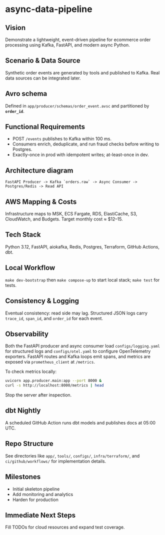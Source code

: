 # async-data-pipeline

## Vision
Demonstrate a lightweight, event-driven pipeline for ecommerce order processing using Kafka, FastAPI, and modern async Python.

## Scenario & Data Source
Synthetic order events are generated by tools and published to Kafka. Real data sources can be integrated later.

## Avro schema
Defined in `app/producer/schemas/order_event.avsc` and partitioned by **`order_id`**.

## Functional Requirements
- POST `/events` publishes to Kafka within 100 ms.
- Consumers enrich, deduplicate, and run fraud checks before writing to Postgres.
- Exactly-once in prod with idempotent writes; at-least-once in dev.

## Architecture diagram
```
FastAPI Producer -> Kafka `orders.raw` -> Async Consumer -> Postgres/Redis -> Read API
```

## AWS Mapping & Costs
Infrastructure maps to MSK, ECS Fargate, RDS, ElastiCache, S3, CloudWatch, and Budgets. Target monthly cost ≈ $12–15.

## Tech Stack
Python 3.12, FastAPI, aiokafka, Redis, Postgres, Terraform, GitHub Actions, dbt.

## Local Workflow
`make dev-bootstrap` then `make compose-up` to start local stack; `make test` for tests.

## Consistency & Logging
Eventual consistency: read side may lag. Structured JSON logs carry `trace_id`, `span_id`, and `order_id` for each event.

## Observability
Both the FastAPI producer and async consumer load `configs/logging.yaml` for structured logs and `configs/otel.yaml` to configure OpenTelemetry exporters. FastAPI routes and Kafka loops emit spans, and metrics are exposed via `prometheus_client` at `/metrics`.

To check metrics locally:

```bash
uvicorn app.producer.main:app --port 8000 &
curl -s http://localhost:8000/metrics | head
```

Stop the server after inspection.

## dbt Nightly
A scheduled GitHub Action runs dbt models and publishes docs at 05:00 UTC.

## Repo Structure
See directories like `app/`, `tools/`, `configs/`, `infra/terraform/`, and `ci/github/workflows/` for implementation details.

## Milestones
- Initial skeleton pipeline
- Add monitoring and analytics
- Harden for production

## Immediate Next Steps
Fill TODOs for cloud resources and expand test coverage.
